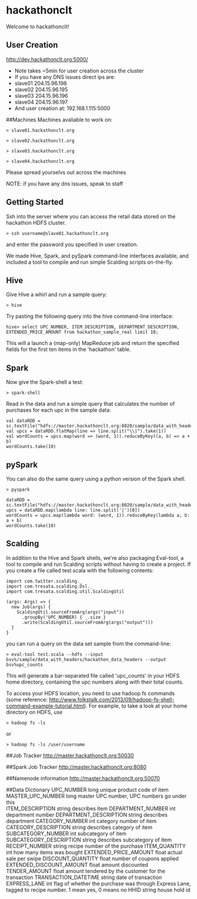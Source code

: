 hackathonclt
============

Welcome to hackathonclt!

## User Creation
http://dev.hackathonclt.org:5000/
- Note takes ~5min for user creation across the cluster
- If you have any DNS issues direct ips are:
- slave01 204.15.96.198
- slave02 204.15.96.195
- slave03 204.15.96.196
- slave04 204.15.96.197
- And user creation at: 192.168.1.115:5000



##Machines
Machines avaliable to work on:

    > slave01.hackathonclt.org

    > slave02.hackathonclt.org

    > slave03.hackathonclt.org

    > slave04.hackathonclt.org

Please spread yourselvs out across the machines

NOTE: if you have any dns issues, speak to staff

## Getting Started

Ssh into the server where you can access the retail data stored on the hackathon HDFS cluster.

    > ssh username@slave01.hackathonclt.org

and enter the password you specified in user creation.

We made Hive, Spark, and pySpark command-line interfaces available, and included a tool to compile and run simple Scalding scripts on-the-fly.

## Hive

Give Hive a whirl and run a sample query:

    > hive

Try pasting the following query into the hive command-line interface:

    hive> select UPC_NUMBER, ITEM_DESCRIPTION, DEPARTMENT_DESCRIPTION, EXTENDED_PRICE_AMOUNT from hackathon_sample_real limit 10;

This will a launch a (map-only) MapReduce job and return the specified fields for the first ten items in the 'hackathon' table.

## Spark

Now give the Spark-shell a test:

    > spark-shell

Read in the data and run a simple query that calculates the number of purchases for each upc in the sample data:

    val dataRDD = sc.textFile("hdfs://master.hackathonclt.org:8020/sample/data_with_headers/hackathon_data_headers")
    val upcs = dataRDD.flatMap(line => line.split("\\|").take(1))
    val wordCounts = upcs.map(word => (word, 1)).reduceByKey((a, b) => a + b)
    wordCounts.take(10)

## pySpark

You can also do the same query using a python version of the Spark shell.

    > pyspark

    dataRDD = sc.textFile("hdfs://master.hackathonclt.org:8020/sample/data_with_headers/hackathon_data_headers")
    upcs = dataRDD.map(lambda line: line.split('|')[0])
    wordCounts = upcs.map(lambda word: (word, 1)).reduceByKey(lambda a, b: a + b)
    wordCounts.take(10)


## Scalding

In addition to the Hive and Spark shells, we're also packaging Eval-tool, a tool to compile and run Scalding scripts without having to create a project. If you create a file called test.scala with the following contents:

    import com.twitter.scalding._
    import com.tresata.scalding.Dsl._
    import com.tresata.scalding.util.ScaldingUtil

    (args: Args) => {
      new Job(args) {
        ScaldingUtil.sourceFromArg(args("input"))
          .groupBy('UPC_NUMBER) { _.size }
          .write(ScaldingUtil.sourceFromArg(args("output")))
      }
    }

you can run a query on the data set sample from the command-line:

    > eval-tool test.scala --hdfs --input bsv%/sample/data_with_headers/hackathon_data_headers --output bsv%upc_counts

This will generate a bar-separated file called 'upc_counts' in your HDFS home directory, containing the upc numbers along with their total counts.

To access your HDFS location, you need to use hadoop fs commands (some reference: http://www.folkstalk.com/2013/09/hadoop-fs-shell-command-example-tutorial.html). For example, to take a look at your home directory on HDFS, use

    > hadoop fs -ls

or

    > hadoop fs -ls /user/username

##Job Tracker
http://master.hackathonclt.org:50030

##Spark Job Tracker
http://master.hackathonclt.org:8080

##Namenode information
http://master.hackathonclt.org:50070

##Data Dictionary
    UPC_NUMBER                      long    unique product code of item
    MASTER_UPC_NUMBER               long    master UPC number, UPC numbers go under this  
    ITEM_DESCRIPTION                string  describes item
    DEPARTMENT_NUMBER               int     department number
    DEPARTMENT_DESCRIPTION          string  describes department
    CATEGORY_NUMBER                 int     category number of item
    CATEGORY_DESCRIPTION            string  describes category of item
    SUBCATEGORY_NUMBER              int     subcategory of item
    SUBCATEGORY_DESCRIPTION         string  describes subcategory of item
    RECEIPT_NUMBER                  string  recipe number of the purchase
    ITEM_QUANTITY                   int     how many items was bought
    EXTENDED_PRICE_AMOUNT           float   actual sale per swipe
    DISCOUNT_QUANTITY               float   number of coupons applied
    EXTENDED_DISCOUNT_AMOUNT        float   amount discounted
    TENDER_AMOUNT                   float   amount tendered by the customer for the transaction
    TRANSACTION_DATETIME            string  date of transaction
    EXPRESS_LANE                    int     flag of whether the purchase was through Express Lane, tagged to recipe number. 1 mean yes, 0 means no
    HHID                            string  house hold id 
